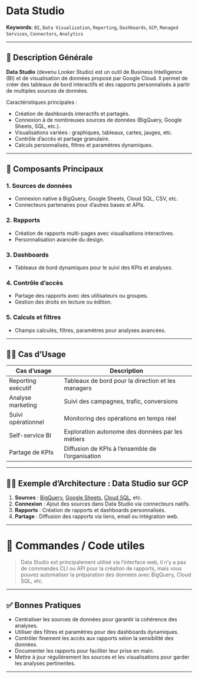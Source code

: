 # Data Studio

**Keywords**: `BI`, `Data Visualization`, `Reporting`, `Dashboards`, `GCP`, `Managed Services`, `Connectors`, `Analytics`

---

## 🧠 Description Générale

**Data Studio** (devenu Looker Studio) est un outil de Business Intelligence (BI) et de visualisation de données proposé par Google Cloud. Il permet de créer des tableaux de bord interactifs et des rapports personnalisés à partir de multiples sources de données.

Caractéristiques principales :
- Création de dashboards interactifs et partagés.
- Connexion à de nombreuses sources de données (BigQuery, Google Sheets, SQL, etc.).
- Visualisations variées : graphiques, tableaux, cartes, jauges, etc.
- Contrôle d’accès et partage granulaire.
- Calculs personnalisés, filtres et paramètres dynamiques.

---

## 🧰 Composants Principaux

### 1. **Sources de données**
- Connexion native à BigQuery, Google Sheets, Cloud SQL, CSV, etc.
- Connecteurs partenaires pour d’autres bases et APIs.

### 2. **Rapports**
- Création de rapports multi-pages avec visualisations interactives.
- Personnalisation avancée du design.

### 3. **Dashboards**
- Tableaux de bord dynamiques pour le suivi des KPIs et analyses.

### 4. **Contrôle d’accès**
- Partage des rapports avec des utilisateurs ou groupes.
- Gestion des droits en lecture ou édition.

### 5. **Calculs et filtres**
- Champs calculés, filtres, paramètres pour analyses avancées.

---

## 🧑‍💼 Cas d’Usage

| Cas d’usage                         | Description |
|------------------------------------|-------------|
| Reporting exécutif                  | Tableaux de bord pour la direction et les managers |
| Analyse marketing                   | Suivi des campagnes, trafic, conversions |
| Suivi opérationnel                  | Monitoring des opérations en temps réel |
| Self-service BI                     | Exploration autonome des données par les métiers |
| Partage de KPIs                     | Diffusion de KPIs à l’ensemble de l’organisation |

---

## 🧑‍🔬 Exemple d’Architecture : Data Studio sur GCP

1. **Sources** : [BigQuery](../BigQuery/bigquery.md), [Google Sheets](https://sheets.google.com), [Cloud SQL](../SQL/sql.md), etc.
2. **Connexion** : Ajout des sources dans Data Studio via connecteurs natifs.
3. **Rapports** : Création de rapports et dashboards personnalisés.
4. **Partage** : Diffusion des rapports via liens, email ou intégration web.

---

# 🚀 Commandes / Code utiles

> Data Studio est principalement utilisé via l’interface web, il n’y a pas de commandes CLI ou API pour la création de rapports, mais vous pouvez automatiser la préparation des données avec BigQuery, Cloud SQL, etc.

---

## ✅ Bonnes Pratiques

- Centraliser les sources de données pour garantir la cohérence des analyses.
- Utiliser des filtres et paramètres pour des dashboards dynamiques.
- Contrôler finement les accès aux rapports selon la sensibilité des données.
- Documenter les rapports pour faciliter leur prise en main.
- Mettre à jour régulièrement les sources et les visualisations pour garder les analyses pertinentes.

---